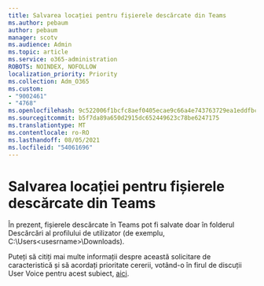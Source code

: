 ```yaml
---
title: Salvarea locației pentru fișierele descărcate din Teams
ms.author: pebaum
author: pebaum
manager: scotv
ms.audience: Admin
ms.topic: article
ms.service: o365-administration
ROBOTS: NOINDEX, NOFOLLOW
localization_priority: Priority
ms.collection: Adm_O365
ms.custom:
- "9002461"
- "4768"
ms.openlocfilehash: 9c522006f1bcfc8aef0405ecae9c66a4e743763729ea1eddfbca30197e62e812
ms.sourcegitcommit: b5f7da89a650d2915dc652449623c78be6247175
ms.translationtype: MT
ms.contentlocale: ro-RO
ms.lasthandoff: 08/05/2021
ms.locfileid: "54061696"
---
```

# <a name="save-location-for-files-downloaded-from-teams"></a>Salvarea locației pentru fișierele descărcate din Teams

În prezent, fișierele descărcate în Teams pot fi salvate doar în folderul Descărcări al profilului de utilizator (de exemplu, C:\Users\<usesrname>\Downloads).

Puteți să citiți mai multe informații despre această solicitare de caracteristică și să acordați prioritate cererii, votând-o în firul de discuții User Voice pentru acest subiect, [aici](https://microsoftteams.uservoice.com/forums/555103-public/suggestions/18693262-have-the-download-function-of-files-allow-you-to-s).
